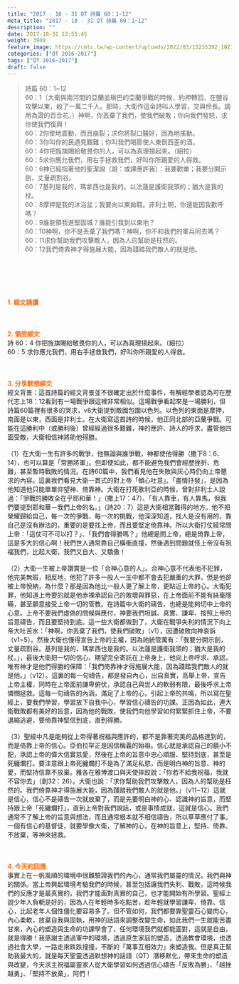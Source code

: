 ```yaml
---
title: "2017 - 10 - 31 QT 詩篇 60：1~12"
meta_title: "2017 - 10 - 31 QT 詩篇 60：1~12"
description: ""
date: 2017-10-31 12:55:45
weight: 3948
feature_image: https://cmtc.tw/wp-content/uploads/2022/03/15235392_10211799862337740_180693556567566654_o-1.webp
categories: ["QT 2016~2017"]
tags: ["QT 2016~2017"]
draft: false
---
```


<blockquote>詩篇 60：1~12<br />
60：1（大衛與兩河間的亞蘭並瑣巴的亞蘭爭戰的時候，約押轉回，在鹽谷攻擊以東，殺了一萬二千人。那時，大衛作這金詩叫人學習，交與伶長。調用為證的百合花。）神啊，你丟棄了我們，使我們破敗；你向我們發怒，求你使我們復興！<br />
60：2你使地震動，而且崩裂；求你將裂口醫好，因為地搖動。<br />
60：3你叫你的民遇見艱難；你叫我們喝那使人東倒西歪的酒。<br />
60：4你把旌旗賜給敬畏你的人，可以為真理揚起來。（細拉）<br />
60：5求你應允我們，用右手拯救我們，好叫你所親愛的人得救。<br />
60：6神已經指著他的聖潔說（說：或譯應許我）：我要歡樂；我要分開示劍，丈量疏割谷。<br />
60：7基列是我的，瑪拿西也是我的。以法蓮是護衛我頭的；猶大是我的杖。<br />
60：8摩押是我的沐浴盆；我要向以東拋鞋。非利士啊，你還能因我歡呼嗎？<br />
60：9誰能領我進堅固城？誰能引我到以東地？<br />
60：10神啊，你不是丟棄了我們嗎？神啊，你不和我們的軍兵同去嗎？<br />
60：11求你幫助我們攻擊敵人，因為人的幫助是枉然的。<br />
60：12我們倚靠神才得施展大能，因為踐踏我們敵人的就是他。</blockquote><br />
&nbsp;<br />
<br />
&nbsp;<br />
<br />
<span style="color: #ff6600;"><strong>1. </strong><strong>經文誦讀</strong></span><br />
<br />
<span style="color: #ff6600;"><strong> </strong></span><br />
<br />
<span style="color: #ff6600;"><strong>2. </strong><strong>領受經文<br />
</strong></span>詩 60：4 你把旌旗賜給敬畏你的人，可以為真理揚起來。（細拉）<br />
60：5 求你應允我們，用右手拯救我們，好叫你所親愛的人得救。<br />
<br />
&nbsp;<br />
<br />
<span style="color: #ff6600;"><strong>3. 分享默想經文<br />
</strong></span>經文背景：這首詩篇的經文背景並不很確定出於什麼事件，有解經學者認為可在歷代志上18：12看到有一場戰爭跟這裡非常相似。這場戰爭看起來是一場勝利，但詩篇60篇裡有很多的哭求，v8大衛提到敵國包圍以色列。以色列的東面是摩押，南面是以東，西面是非利士。在大衛寫這首詩的時候，他正同北部的亞蘭爭戰。可能在這勝利中（或勝利後）曾經經過很多艱難，神的應許、詩人的呼求，盡管他四面受敵，大衛相信神將助他得勝。<br />
<br />
（1）在大衛一生有許多的戰爭，他無論與誰爭戰，神都使他得勝（撒下8：6、14），也可以算是「常勝將軍」。但即使如此，都不能避免我們會經歷挫折、危難，甚至暫時戰敗的情況。在詩60篇中，我們看見他在失敗與灰心時仍向上帝懇求的內容。這裏我們看見大衛一貫式的對上帝「傾心吐意」、「盡情抒發」，是因為他知道他只能單單仰望神、倚靠神。大衛在打死歌利亞的時候，曾對非利士人說過：「爭戰的勝敗全在乎耶和華！」（撒上17：47）、「有人靠車，有人靠馬，但我們要提到耶和華－我們上帝的名。」（詩20：7）這是大衛相當難得的地方。他不把榮耀歸給自己，每一次的爭戰、每一次的挑戰，他深深知道，找人是沒有用的，靠自己是沒有辦法的，重要的是要找上帝，而且要堅定倚靠神。所以大衛打仗經常問上帝：「這仗可不可以打？」、「我們會得勝嗎？」他總是問上帝，總是倚靠上帝，這是多大的信心啊！我們世人通常靠自己橫衝直撞，然後遇到問題就怪上帝沒有祝福我們，比起大衛，我們又自大、又驕傲！<br />
<br />
（2）大衛一生被上帝讚賞是一位「合神心意的人」。合神心意不代表他不犯罪，他完美無瑕，相反地，他犯了許多一般人一生中都不會去犯嚴重的大罪，但是他卻被上帝悅納，為什麼？那是因為他比一般人更了解上帝，更貼近上帝的心。大衛犯罪，他知道上帝要的就是他赤裸承認自己的敗壞與罪惡，在上帝面前不能有絲毫隱瞞，甚至願意接受上帝一切的管教。在詩篇中大衛的禱告，也總是能夠切中上帝的心意。上帝不要我們虛偽的問候與應付，神要我們坦誠、真實、謙卑、按照上帝的旨意禱告，而且要堅持到底。這一些大衛都做到了，大衛在戰爭失利的情況下向上帝大吐苦水：「神啊，你丟棄了我們，使我們破敗」（v1），因遭破敗向神哀訴（v1~5）。然後大衛也懂得宣告上帝的主權，因為祂統管萬有：「我要分開示劍，丈量疏割谷。基列是我的，瑪拿西也是我的。以法蓮是護衛我頭的；猶大是我的杖。」，最後大衛把一切的信心、期望完全寄託在上帝身上，他向上帝呼求、承認，唯有神才是他們得勝的保障：「我們倚靠神才得施展大能，因為踐踏我們敵人的就是他。」（v12）。這裏的每一句禱告，都是發自內心，出自真實，高舉上帝，宣告上帝主權，同時在上帝面前謙卑俯伏，承認自己與世人的軟弱有限，最後呼求上帝憐憫拯救。這每一句禱告的內涵，滿足了上帝的心，引起上帝的共鳴，所以寫在聖經上，要我們學習，學習放下自我中心，學習信心禱告的功課。正因為如此，連大衛戰敗都有美好的旨意，因為他的戰敗，使我們向他學習如何緊緊抓住上帝，不要退縮逃避，要倚靠神堅信到底，直到得勝。<br />
<br />
（3）聖經中凡是能夠從上帝得著祝福與應許的，都不是靠著完美的品格達到的，而是倚靠上帝的信心。亞伯拉罕正是因信稱義的始祖。信心就是承認自己的藐小不配，承認上帝的偉大信實慈愛，然後在上帝的旨意中忠心順服、堅持到底，甚至是死纏爛打。要注意跟上帝死纏爛打不是為了滿足私慾，而是明白神的旨意、神的愛，而堅持信靠不放棄。雅各在雅博渡口與天使摔跤說：「你若不給我祝福，我就不容你去」（創32：26）。大衛也說：「求你幫助我們攻擊敵人，因為人的幫助是枉然的。我們倚靠神才得施展大能，因為踐踏我們敵人的就是他。」（v11~12）這就是信心，信心不是禱告一次就放棄了，而是先要明白神的心、認識神的旨意，而堅持跟上帝「死纏爛打」，直到上帝對我們說話，或是事情成就，這就是信心。我們通常不了解上帝的旨意與想法，而且通常根本就不相信禱告，所以草草應付了事。一個有信心的基督徒，就要學像大衛，了解神的心，在神的旨意上，堅持、倚靠、不放棄，等神來拯救。<br />
<br />
&nbsp;<br />
<br />
<span style="color: #ff6600;"><strong>4. 今天的回應<br />
</strong></span>事實上在一帆風順的環境中很難驗證我們的內心，通常我們屬靈的情況，我們與神的關係。當上帝興起環境考驗我們的時候，甚至包括讓我們失利、戰敗，這時候我們的反應才是最真實的，我們才能面對真實的自己，也才能開始有所學習。聖經上說少年人負軛是好的，因為人在年輕時多吃點苦，趁年輕就學習謙卑、倚靠、信心，比起老年人個性僵化要容易多了。但不管如何，我們都要靠聖靈石心變肉心，內心柔軟，放棄自我與固執，用神的話語來調整改變生命，如此我們一生就能苦盡甘來，內心的塑造與生命的功課學會了，任何環境我們就都能面對，這就是自由，就是得勝！我感謝主透過軍中的環境，透過原生家庭的塑造，透過教會環境，也透過社會大學，一路走來跌跌撞撞，不斷的「萬事互相效力」來塑造我。但是真正幫助我最大的，就是每天聖靈透過默想神的話語（QT）潛移默化，帶來生命的塑造與改變，今天求主祝福屬靈家人從大衛學習如何透過信心禱告「反敗為勝」、「越挫越勇」、「堅持不放棄」，阿們！<br />
<br />
&nbsp;
        